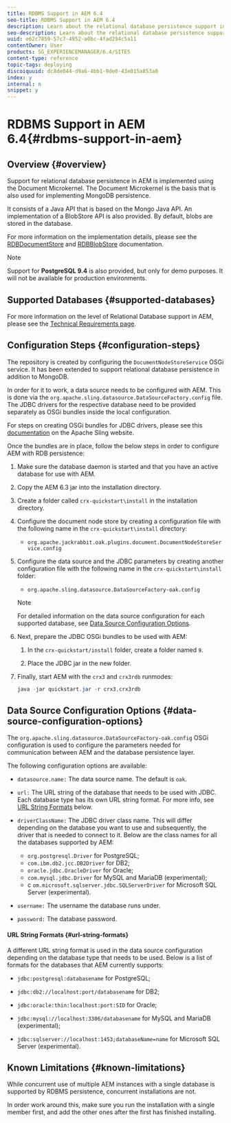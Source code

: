 ```yaml
---
title: RDBMS Support in AEM 6.4
seo-title: RDBMS Support in AEM 6.4
description: Learn about the relational database persistence support in AEM 6.4 and the available configuration options.
seo-description: Learn about the relational database persistence support in AEM 6.4 and the available configuration options.
uuid: e62c7859-57c7-4952-a0bc-4fad294c5a11
contentOwner: User
products: SG_EXPERIENCEMANAGER/6.4/SITES
content-type: reference
topic-tags: deploying
discoiquuid: dc8de044-d9a6-4bb1-9de0-43e015a853a0
index: y
internal: n
snippet: y
---
```


# RDBMS Support in AEM 6.4{#rdbms-support-in-aem}

## Overview {#overview}

Support for relational database persistence in AEM is implemented using the Document Microkernel. The Document Microkernel is the basis that is also used for implementing MongoDB persistence.

It consists of a Java API that is based on the Mongo Java API. An implementation of a BlobStore API is also provided. By default, blobs are stored in the database.

For more information on the implementation details, please see the [RDBDocumentStore](http://jackrabbit.apache.org/oak/docs/apidocs/org/apache/jackrabbit/oak/plugins/document/rdb/RDBDocumentStore.html) and [RDBBlobStore](http://jackrabbit.apache.org/oak/docs/apidocs/org/apache/jackrabbit/oak/plugins/document/rdb/RDBBlobStore.html) documentation.

>[!NOTE]
>
>Support for **PostgreSQL 9.4** is also provided, but only for demo purposes. It will not be available for production environments.

## Supported Databases {#supported-databases}

For more information on the level of Relational Database support in AEM, please see the [Technical Requirements page](../../../sites/deploying/using/technical-requirements.md).

## Configuration Steps {#configuration-steps}

The repository is created by configuring the `DocumentNodeStoreService` OSGi service. It has been extended to support relational database persistence in addition to MongoDB.

In order for it to work, a data source needs to be configured with AEM. This is done via the `org.apache.sling.datasource.DataSourceFactory.config` file. The JDBC drivers for the respective database need to be provided separately as OSGi bundles inside the local configuration.

For steps on creating OSGi bundles for JDBC drivers, please see this [documentation](https://sling.apache.org/documentation/bundles/datasource-providers.html#convert-driver-jars-to-bundle) on the Apache Sling website.

Once the bundles are in place, follow the below steps in order to configure AEM with RDB persistence:

1. Make sure the database daemon is started and that you have an active database for use with AEM. 
1. Copy the AEM 6.3 jar into the installation directory.
1. Create a folder called `crx-quickstart\install` in the installation directory.
1. Configure the document node store by creating a configuration file with the following name in the `crx-quickstart\install` directory:

    * `org.apache.jackrabbit.oak.plugins.document.DocumentNodeStoreService.config`

1. Configure the data source and the JDBC parameters by creating another configuration file with the following name in the `crx-quickstart\install` folder:

    * `org.apache.sling.datasource.DataSourceFactory-oak.config`

   >[!NOTE]
   >
   >For detailed information on the data source configuration for each supported database, see [Data Source Configuration Options](../../../sites/deploying/using/rdbms-support-in-aem.md#main-pars-title-2).

1. Next, prepare the JDBC OSGi bundles to be used with AEM:

    1. In the `crx-quickstart/install` folder, create a folder named `9`.
    
    1. Place the JDBC jar in the new folder.

1. Finally, start AEM with the `crx3` and `crx3rdb` runmodes:

   ```java
   java -jar quickstart.jar -r crx3,crx3rdb
   ```

## Data Source Configuration Options {#data-source-configuration-options}

The `org.apache.sling.datasource.DataSourceFactory-oak.config` OSGi configuration is used to configure the parameters needed for communication between AEM and the database persistence layer.

The following configuration options are available:

* `datasource.name:` The data source name. The default is `oak`.

* `url:` The URL string of the database that needs to be used with JDBC. Each database type has its own URL string format. For more info, see [URL String Formats](../../../sites/deploying/using/rdbms-support-in-aem.md#main-pars-title-4) below.  

* `driverClassName:` The JDBC driver class name. This will differ depending on the database you want to use and subsequently, the driver that is needed to connect to it. Below are the class names for all the databases supported by AEM:

    * `org.postgresql.Driver` for PostgreSQL;
    * `com.ibm.db2.jcc.DB2Driver` for DB2;
    * `oracle.jdbc.OracleDriver` for Oracle;
    * `com.mysql.jdbc.Driver` for MySQL and MariaDB (experimental);
    * c `om.microsoft.sqlserver.jdbc.SQLServerDriver` for Microsoft SQL Server (experimental).

* `username:` The username the database runs under.  

* `password:` The database password.

#### URL String Formats {#url-string-formats}

A different URL string format is used in the data source configuration depending on the database type that needs to be used. Below is a list of formats for the databases that AEM currently supports:

* `jdbc:postgresql:databasename` for PostgreSQL;  

* `jdbc:db2://localhost:port/databasename` for DB2;
* `jdbc:oracle:thin:localhost:port:SID` for Oracle;
* `jdbc:mysql://localhost:3306/databasename` for MySQL and MariaDB (experimental);  

* `jdbc:sqlserver://localhost:1453;databaseName=name` for Microsoft SQL Server (experimental).

## Known Limitations {#known-limitations}

While concurrent use of multiple AEM instances with a single database is supported by RDBMS persistence, concurrent installations are not.

In order work around this, make sure you run the installation with a single member first, and add the other ones after the first has finished installing.

